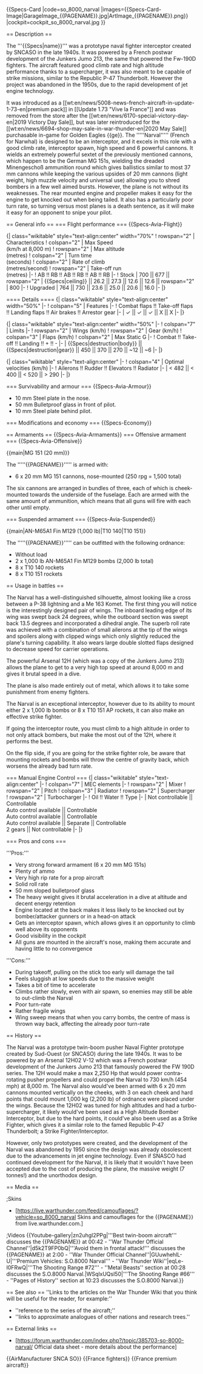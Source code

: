 {{Specs-Card
|code=so_8000_narval
|images={{Specs-Card-Image|GarageImage_{{PAGENAME}}.jpg|ArtImage_{{PAGENAME}}.png}}
|cockpit=cockpit_so_8000_narval.jpg
}}

== Description ==
<!-- ''In the description, the first part should be about the history of and the creation and combat usage of the aircraft, as well as its key features. In the second part, tell the reader about the aircraft in the game. Insert a screenshot of the vehicle, so that if the novice player does not remember the vehicle by name, he will immediately understand what kind of vehicle the article is talking about.'' -->
The '''{{Specs|name}}''' was a prototype naval fighter interceptor created by SNCASO in the late 1940s. It was powered by a French postwar development of the Junkers Jumo 213, the same that powered the Fw-190D fighters. The aircraft featured good climb rate and high altitude performance thanks to a supercharger, it was also meant to be capable of strike missions, similar to the Republic P-47 Thunderbolt. However the project was abandoned in the 1950s, due to the rapid development of jet engine technology.

It was introduced as a [[wt:en/news/5008-news-french-aircraft-in-update-1-73-en|premium pack]] in [[Update 1.73 "Vive la France"]] and was removed from the store after the [[wt:en/news/6170-special-victory-day-en|2019 Victory Day Sale]], but was later reintroduced for the [[wt:en/news/6694-shop-may-sale-in-war-thunder-en|2020 May Sale]] purchasable in-game for Golden Eagles {{ge}}. The '''''Narval''''' (French for Narwhal) is designed to be an interceptor, and it excels in this role with a good climb rate, interceptor spawn, high speed and 6 powerful cannons. It wields an extremely powerful sextet of the previously mentioned cannons, which happen to be the German MG 151s, wielding the dreaded Minengeschoß ammunition round which gives ballistics similar to most 37 mm cannons while keeping the various upsides of 20 mm cannons (light weight, high muzzle velocity and universal use) allowing you to shred bombers in a few well aimed bursts. However, the plane is not without its weaknesses. The rear mounted engine and propeller makes it easy for the engine to get knocked out when being tailed. It also has a particularly poor turn rate, so turning versus most planes is a death sentence, as it will make it easy for an opponent to snipe your pilot.

== General info ==
=== Flight performance ===
{{Specs-Avia-Flight}}
<!-- ''Describe how the aircraft behaves in the air. Speed, manoeuvrability, acceleration and allowable loads - these are the most important characteristics of the vehicle.'' -->

{| class="wikitable" style="text-align:center" width="70%"
! rowspan="2" | Characteristics
! colspan="2" | Max Speed<br>(km/h at 8,000 m)
! rowspan="2" | Max altitude<br>(metres)
! colspan="2" | Turn time<br>(seconds)
! colspan="2" | Rate of climb<br>(metres/second)
! rowspan="2" | Take-off run<br>(metres)
|-
! AB !! RB !! AB !! RB !! AB !! RB
|-
! Stock
| 700 || 677 || rowspan="2" | {{Specs|ceiling}} || 26.2 || 27.3 || 12.6 || 12.6 || rowspan="2" | 800
|-
! Upgraded
| 764 || 730 || 23.6 || 25.0 || 20.6 || 16.0
|-
|}

==== Details ====
{| class="wikitable" style="text-align:center" width="50%"
|-
! colspan="5" | Features
|-
! Combat flaps !! Take-off flaps !! Landing flaps !! Air brakes !! Arrestor gear
|-
| ✓ || ✓ || ✓ || X || X     <!-- ✓ -->
|-
|}

{| class="wikitable" style="text-align:center" width="50%"
|-
! colspan="7" | Limits
|-
! rowspan="2" | Wings (km/h)
! rowspan="2" | Gear (km/h)
! colspan="3" | Flaps (km/h)
! colspan="2" | Max Static G
|-
! Combat !! Take-off !! Landing !! + !! -
|-
| {{Specs|destruction|body}} || {{Specs|destruction|gear}} || 450 || 370 || 270 || ~12 || ~6
|-
|}

{| class="wikitable" style="text-align:center"
|-
! colspan="4" | Optimal velocities (km/h)
|-
! Ailerons !! Rudder !! Elevators !! Radiator
|-
| < 482 || < 400 || < 520 || > 290
|-
|}

=== Survivability and armour ===
{{Specs-Avia-Armour}}
<!-- ''Examine the survivability of the aircraft. Note how vulnerable the structure is and how secure the pilot is, whether the fuel tanks are armoured, etc. Describe the armour, if there is any, and also mention the vulnerability of other critical aircraft systems.'' -->

* 10 mm Steel plate in the nose.
* 50 mm Bulletproof glass in front of pilot.
* 10 mm Steel plate behind pilot.

=== Modifications and economy ===
{{Specs-Economy}}

== Armaments ==
{{Specs-Avia-Armaments}}
=== Offensive armament ===
{{Specs-Avia-Offensive}}
<!-- ''Describe the offensive armament of the aircraft, if any. Describe how effective the cannons and machine guns are in a battle, and also what belts or drums are better to use. If there is no offensive weaponry, delete this subsection.'' -->
{{main|MG 151 (20 mm)}}

The '''''{{PAGENAME}}''''' is armed with:

* 6 x 20 mm MG 151 cannons, nose-mounted (250 rpg = 1,500 total)

The six cannons are arranged in bundles of three, each of which is cheek-mounted towards the underside of the fuselage. Each are armed with the same amount of ammunition, which means that all guns will fire with each other until empty.

=== Suspended armament ===
{{Specs-Avia-Suspended}}
<!-- ''Describe the aircraft's suspended armament: additional cannons under the wings, bombs, rockets and torpedoes. This section is especially important for bombers and attackers. If there is no suspended weaponry remove this subsection.'' -->
{{main|AN-M65A1 Fin M129 (1,000 lb)|T10 140|T10 151}}

The '''''{{PAGENAME}}''''' can be outfitted with the following ordnance:

* Without load
* 2 x 1,000 lb AN-M65A1 Fin M129 bombs (2,000 lb total)
* 8 x T10 140 rockets
* 8 x T10 151 rockets

== Usage in battles ==
<!-- ''Describe the tactics of playing in the aircraft, the features of using aircraft in a team and advice on tactics. Refrain from creating a "guide" - do not impose a single point of view, but instead, give the reader food for thought. Examine the most dangerous enemies and give recommendations on fighting them. If necessary, note the specifics of the game in different modes (AB, RB, SB).'' -->
The Narval has a well-distinguished silhouette, almost looking like a cross between a P-38 lightning and a Me 163 Komet. The first thing you will notice is the interestingly designed pair of wings. The inboard leading edge of its wing was swept back 24 degrees, while the outboard section was swept back 13.5 degrees and incorporated a dihedral angle. The superb roll rate was achieved with a combination of small ailerons at the tip of the wings and spoilers along with clipped wings which only slightly reduced the plane's turning capability. It also wears large double slotted flaps designed to decrease speed for carrier operations.

The powerful Arsenal 12H (which was a copy of the Junkers Jumo 213) allows the plane to get to a very high top speed at around 8,000 m and gives it brutal speed in a dive.

The plane is also made entirely out of metal, which allows it to take some punishment from enemy fighters.

The Narval is an exceptional interceptor, however due to its ability to mount either 2 x 1,000 lb bombs or 8 x T10 151 AP rockets, it can also make an effective strike fighter.

If going the interceptor route, you must climb to a high altitude in order to not only attack bombers, but make the most out of the 12H, where it performs the best.

On the flip side, if you are going for the strike fighter role, be aware that mounting rockets and bombs will throw the centre of gravity back, which worsens the already bad turn rate.

=== Manual Engine Control ===
{| class="wikitable" style="text-align:center"
|-
! colspan="7" | MEC elements
|-
! rowspan="2" | Mixer
! rowspan="2" | Pitch
! colspan="3" | Radiator
! rowspan="2" | Supercharger
! rowspan="2" | Turbocharger
|-
! Oil !! Water !! Type
|-
| Not controllable || Controllable<br>Auto control available || Controllable<br>Auto control available || Controllable<br>Auto control available || Separate || Controllable<br>2 gears || Not controllable
|-
|}

=== Pros and cons ===
<!-- ''Summarise and briefly evaluate the vehicle in terms of its characteristics and combat effectiveness. Mark its pros and cons in the bulleted list. Try not to use more than 6 points for each of the characteristics. Avoid using categorical definitions such as "bad", "good" and the like - use substitutions with softer forms such as "inadequate" and "effective".'' -->

'''Pros:'''

* Very strong forward armament (6 x 20 mm MG 151s)
* Plenty of ammo
* Very high rip rate for a prop aircraft
* Solid roll rate
* 50 mm sloped bulletproof glass
* The heavy weight gives it brutal acceleration in a dive at altitude and decent energy retention
* Engine located at the back makes it less likely to be knocked out by bomber/attacker gunners or in a head-on attack
* Gets an interceptor spawn, which allows gives it an opportunity to climb well above its opponents
* Good visibility in the cockpit
* All guns are mounted in the aircraft's nose, making them accurate and having little to no convergence

'''Cons:'''

* During takeoff, pulling on the stick too early will damage the tail
* Feels sluggish at low speeds due to the massive weight
* Takes a bit of time to accelerate
* Climbs rather slowly, even with air spawn, so enemies may still be able to out-climb the Narval
* Poor turn-rate
* Rather fragile wings
* Wing sweep means that when you carry bombs, the centre of mass is thrown way back, affecting the already poor turn-rate

== History ==
<!-- ''Describe the history of the creation and combat usage of the aircraft in more detail than in the introduction. If the historical reference turns out to be too long, take it to a separate article, taking a link to the article about the vehicle and adding a block "/History" (example: <nowiki>https://wiki.warthunder.com/(Vehicle-name)/History</nowiki>) and add a link to it here using the <code>main</code> template. Be sure to reference text and sources by using <code><nowiki><ref></ref></nowiki></code>, as well as adding them at the end of the article with <code><nowiki><references /></nowiki></code>. This section may also include the vehicle's dev blog entry (if applicable) and the in-game encyclopedia description (under <code><nowiki>=== In-game description ===</nowiki></code>, also if applicable).'' -->
The Narval was a prototype twin-boom pusher Naval Fighter prototype created by Sud-Ouest (or SNCASO) during the late 1940s. It was to be powered by an Arsenal 12H02 V-12 which was a French postwar development of the Junkers Jumo 213 that famously powered the FW 190D series. The 12H would make a max 2,250 Hp that would power contra-rotating pusher propellers and could propel the Narval to 730 km/h (454 mph) at 8,000 m. The Narval also would've been armed with 6 x 20 mm cannons mounted vertically on the cheeks, with 3 on each cheek and hard points that could mount 1,000 kg (2,200 lb) of ordnance were placed under the wings. Because the 12H02 was tuned for high altitudes and had a turbo-supercharger, it likely would've been used as a High Altitude Bomber Interceptor, but due to the hard points, it could've also been used as a Strike Fighter, which gives it a similar role to the famed Republic P-47 Thunderbolt; a Strike Fighter/Interceptor.

However, only two prototypes were created, and the development of the Narval was abandoned by 1950 since the design was already obsolescent due to the advancements in jet engine technology. Even if SNASCO had continued development for the Narval, it is likely that it wouldn't have been accepted due to the cost of producing the plane, the massive weight (7 tonnes!) and the unorthodox design.

== Media ==
<!-- ''Excellent additions to the article would be video guides, screenshots from the game, and photos.'' -->

;Skins

* [https://live.warthunder.com/feed/camouflages/?vehicle=so_8000_narval Skins and camouflages for the {{PAGENAME}} from live.warthunder.com.]

;Videos
{{Youtube-gallery|zn2uhgI2PPg|'''Best twin-boom aircraft''' discusses the {{PAGENAME}} at 00:42 - ''War Thunder Official Channel''|d5k2T9FP0bQ|'''Avoid them in frontal attack!''' discusses the {{PAGENAME}} at 2:00 - ''War Thunder Official Channel''|GUuwhehlL-U|'''Premium Vehicles: S.O.8000 Narval''' - ''War Thunder Wiki''|eqLe-I0FRwQ|'''The Shooting Range #72''' - ''Metal Beasts'' section at 00:28 discusses the S.O.8000 Narval.|WSqlxUQsl50|'''The Shooting Range #66''' - ''Pages of History'' section at 10:23 discusses the S.O.8000 Narval.}}

== See also ==
''Links to the articles on the War Thunder Wiki that you think will be useful for the reader, for example:''

* ''reference to the series of the aircraft;''
* ''links to approximate analogues of other nations and research trees.''

== External links ==
<!-- ''Paste links to sources and external resources, such as:''
* ''topic on the official game forum;''
* ''other literature.'' -->

* [https://forum.warthunder.com/index.php?/topic/385703-so-8000-narval/ Official data sheet - more details about the performance]

{{AirManufacturer SNCA SO}}
{{France fighters}}
{{France premium aircraft}}